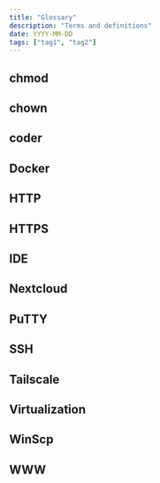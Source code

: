 ```yaml
---
title: "Glossary"
description: "Terms and definitions"
date: YYYY-MM-DD
tags: ["tag1", "tag2"]
---
```


 ## chmod
 ## chown
 ## coder
 ## Docker
 ## HTTP
 ## HTTPS
 ## IDE
 ## Nextcloud
 ## PuTTY
 ## SSH
 ## Tailscale
 ## Virtualization
 ## WinScp
 ## WWW
